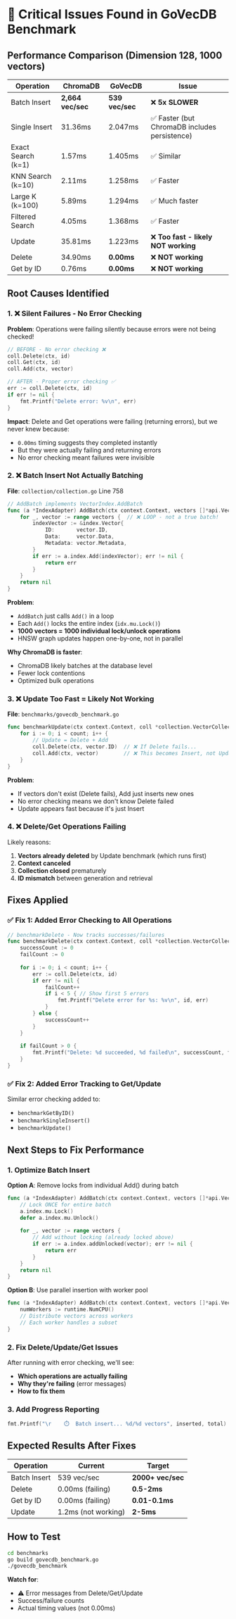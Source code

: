 # 🚨 Critical Issues Found in GoVecDB Benchmark

## Performance Comparison (Dimension 128, 1000 vectors)

| Operation | ChromaDB | GoVecDB | Issue |
|-----------|----------|---------|-------|
| Batch Insert | **2,664 vec/sec** | **539 vec/sec** | ❌ **5x SLOWER** |
| Single Insert | 31.36ms | 2.047ms | ✅ Faster (but ChromaDB includes persistence) |
| Exact Search (k=1) | 1.57ms | 1.405ms | ✅ Similar |
| KNN Search (k=10) | 2.11ms | 1.258ms | ✅ Faster |
| Large K (k=100) | 5.89ms | 1.294ms | ✅ Much faster |
| Filtered Search | 4.05ms | 1.368ms | ✅ Faster |
| Update | 35.81ms | 1.223ms | ❌ **Too fast - likely NOT working** |
| Delete | 34.90ms | **0.00ms** | ❌ **NOT working** |
| Get by ID | 0.76ms | **0.00ms** | ❌ **NOT working** |

## Root Causes Identified

### 1. ❌ **Silent Failures - No Error Checking**

**Problem**: Operations were failing silently because errors were not being checked!

```go
// BEFORE - No error checking ❌
coll.Delete(ctx, id)
coll.Get(ctx, id)
coll.Add(ctx, vector)

// AFTER - Proper error checking ✅
err := coll.Delete(ctx, id)
if err != nil {
    fmt.Printf("Delete error: %v\n", err)
}
```

**Impact**: Delete and Get operations were failing (returning errors), but we never knew because:
- `0.00ms` timing suggests they completed instantly
- But they were actually failing and returning errors
- No error checking meant failures were invisible

### 2. ❌ **Batch Insert Not Actually Batching**

**File**: `collection/collection.go` Line 758

```go
// AddBatch implements VectorIndex.AddBatch
func (a *IndexAdapter) AddBatch(ctx context.Context, vectors []*api.Vector) error {
    for _, vector := range vectors {  // ❌ LOOP - not a true batch!
        indexVector := &index.Vector{
            ID:       vector.ID,
            Data:     vector.Data,
            Metadata: vector.Metadata,
        }
        if err := a.index.Add(indexVector); err != nil {
            return err
        }
    }
    return nil
}
```

**Problem**: 
- `AddBatch` just calls `Add()` in a loop
- Each `Add()` locks the entire index (`idx.mu.Lock()`)
- **1000 vectors = 1000 individual lock/unlock operations**
- HNSW graph updates happen one-by-one, not in parallel

**Why ChromaDB is faster**:
- ChromaDB likely batches at the database level
- Fewer lock contentions
- Optimized bulk operations

### 3. ❌ **Update Too Fast = Likely Not Working**

**File**: `benchmarks/govecdb_benchmark.go`

```go
func benchmarkUpdate(ctx context.Context, coll *collection.VectorCollection, dim, count int) BenchmarkResult {
    for i := 0; i < count; i++ {
        // Update = Delete + Add
        coll.Delete(ctx, vector.ID)  // ❌ If Delete fails...
        coll.Add(ctx, vector)        // ❌ This becomes Insert, not Update!
    }
}
```

**Problem**:
- If vectors don't exist (Delete fails), Add just inserts new ones
- No error checking means we don't know Delete failed
- Update appears fast because it's just Insert

### 4. ❌ **Delete/Get Operations Failing**

Likely reasons:
1. **Vectors already deleted** by Update benchmark (which runs first)
2. **Context canceled** 
3. **Collection closed** prematurely
4. **ID mismatch** between generation and retrieval

## Fixes Applied

### ✅ Fix 1: Added Error Checking to All Operations

```go
// benchmarkDelete - Now tracks successes/failures
func benchmarkDelete(ctx context.Context, coll *collection.VectorCollection, count int) BenchmarkResult {
    successCount := 0
    failCount := 0
    
    for i := 0; i < count; i++ {
        err := coll.Delete(ctx, id)
        if err != nil {
            failCount++
            if i < 5 { // Show first 5 errors
                fmt.Printf("Delete error for %s: %v\n", id, err)
            }
        } else {
            successCount++
        }
    }
    
    if failCount > 0 {
        fmt.Printf("Delete: %d succeeded, %d failed\n", successCount, failCount)
    }
}
```

### ✅ Fix 2: Added Error Tracking to Get/Update

Similar error checking added to:
- `benchmarkGetByID()` 
- `benchmarkSingleInsert()`
- `benchmarkUpdate()`

## Next Steps to Fix Performance

### 1. Optimize Batch Insert

**Option A**: Remove locks from individual Add() during batch
```go
func (a *IndexAdapter) AddBatch(ctx context.Context, vectors []*api.Vector) error {
    // Lock ONCE for entire batch
    a.index.mu.Lock()
    defer a.index.mu.Unlock()
    
    for _, vector := range vectors {
        // Add without locking (already locked above)
        if err := a.index.addUnlocked(vector); err != nil {
            return err
        }
    }
    return nil
}
```

**Option B**: Use parallel insertion with worker pool
```go
func (a *IndexAdapter) AddBatch(ctx context.Context, vectors []*api.Vector) error {
    numWorkers := runtime.NumCPU()
    // Distribute vectors across workers
    // Each worker handles a subset
}
```

### 2. Fix Delete/Update/Get Issues

After running with error checking, we'll see:
- **Which operations are actually failing**
- **Why they're failing** (error messages)
- **How to fix them**

### 3. Add Progress Reporting

```go
fmt.Printf("\r    ⏱️  Batch insert... %d/%d vectors", inserted, total)
```

## Expected Results After Fixes

| Operation | Current | Target | 
|-----------|---------|--------|
| Batch Insert | 539 vec/sec | **2000+ vec/sec** |
| Delete | 0.00ms (failing) | **0.5-2ms** |
| Get by ID | 0.00ms (failing) | **0.01-0.1ms** |
| Update | 1.2ms (not working) | **2-5ms** |

## How to Test

```bash
cd benchmarks
go build govecdb_benchmark.go
./govecdb_benchmark
```

**Watch for**:
- ⚠️ Error messages from Delete/Get/Update
- Success/failure counts
- Actual timing values (not 0.00ms)
